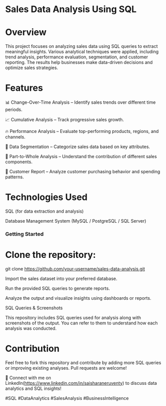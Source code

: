 # Sales Data Analysis Using SQL

# Overview

This project focuses on analyzing sales data using SQL queries to extract meaningful insights. Various analytical techniques were applied, including trend analysis, performance evaluation, segmentation, and customer reporting. The results help businesses make data-driven decisions and optimize sales strategies.

# Features

📊 Change-Over-Time Analysis – Identify sales trends over different time periods.

📈 Cumulative Analysis – Track progressive sales growth.

🔥 Performance Analysis – Evaluate top-performing products, regions, and channels.

🎯 Data Segmentation – Categorize sales data based on key attributes.

🔎 Part-to-Whole Analysis – Understand the contribution of different sales components.

👥 Customer Report – Analyze customer purchasing behavior and spending patterns.

# Technologies Used

SQL (for data extraction and analysis)

Database Management System (MySQL / PostgreSQL / SQL Server)



### Getting Started

# Clone the repository:

git clone https://github.com/your-username/sales-data-analysis.git

Import the sales dataset into your preferred database.

Run the provided SQL queries to generate reports.

Analyze the output and visualize insights using dashboards or reports.

SQL Queries & Screenshots

This repository includes SQL queries used for analysis along with screenshots of the output. You can refer to them to understand how each analysis was conducted.

# Contribution

Feel free to fork this repository and contribute by adding more SQL queries or improving existing analyses. Pull requests are welcome!

🔗 Connect with me on LinkedIn(https://www.linkedin.com/in/saisharaneruventy) to discuss data analytics and SQL insights!

#SQL #DataAnalytics #SalesAnalysis #BusinessIntelligence
